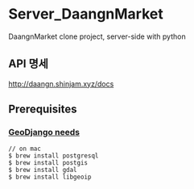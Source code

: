 # Server_DaangnMarket
DaangnMarket clone project, server-side with python

## API 명세
http://daangn.shinjam.xyz/docs

## Prerequisites
### [GeoDjango needs](https://docs.djangoproject.com/en/3.0/ref/contrib/gis/install/#homebrew)
```
// on mac
$ brew install postgresql
$ brew install postgis
$ brew install gdal
$ brew install libgeoip
```
